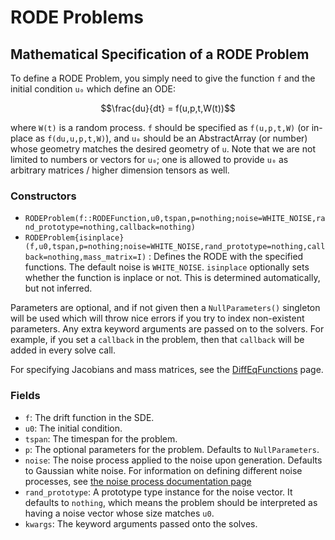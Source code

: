 # RODE Problems

## Mathematical Specification of a RODE Problem

To define a RODE Problem, you simply need to give the function ``f`` and the initial
condition ``u₀`` which define an ODE:

```math
\frac{du}{dt} = f(u,p,t,W(t))
```

where `W(t)` is a random process. `f` should be specified as `f(u,p,t,W)`
(or in-place as `f(du,u,p,t,W)`), and `u₀` should be an AbstractArray (or number)
whose geometry matches the desired geometry of `u`. Note that we are not limited
to numbers or vectors for `u₀`; one is allowed to provide `u₀` as arbitrary matrices
/ higher dimension tensors as well.

### Constructors

- `RODEProblem(f::RODEFunction,u0,tspan,p=nothing;noise=WHITE_NOISE,rand_prototype=nothing,callback=nothing)`
- `RODEProblem{isinplace}(f,u0,tspan,p=nothing;noise=WHITE_NOISE,rand_prototype=nothing,callback=nothing,mass_matrix=I)` :
  Defines the RODE with the specified functions. The default noise is `WHITE_NOISE`.
  `isinplace` optionally sets whether the function is inplace or not. This is
  determined automatically, but not inferred.

Parameters are optional, and if not given then a `NullParameters()` singleton
will be used which will throw nice errors if you try to index non-existent
parameters. Any extra keyword arguments are passed on to the solvers. For example,
if you set a `callback` in the problem, then that `callback` will be added in
every solve call.
  
For specifying Jacobians and mass matrices, see the
[DiffEqFunctions](http://docs.juliadiffeq.org/latest/features/performance_overloads.html)
page.

### Fields

* `f`: The drift function in the SDE.
* `u0`: The initial condition.
* `tspan`: The timespan for the problem.
* `p`: The optional parameters for the problem. Defaults to `NullParameters`.
* `noise`: The noise process applied to the noise upon generation. Defaults to
  Gaussian white noise. For information on defining different noise processes,
  see [the noise process documentation page](../../features/noise_process.html)
* `rand_prototype`: A prototype type instance for the noise vector. It defaults
  to `nothing`, which means the problem should be interpreted as having a noise
  vector whose size matches `u0`.
* `kwargs`: The keyword arguments passed onto the solves.
